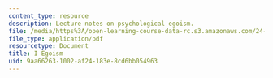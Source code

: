 ```yaml
---
content_type: resource
description: Lecture notes on psychological egoism.
file: /media/https%3A/open-learning-course-data-rc.s3.amazonaws.com/24-120-moral-psychology-spring-2009/9aa662631002af24183e8cd6bb054963_MIT24_120s09_lec01.pdf
file_type: application/pdf
resourcetype: Document
title: I Egoism
uid: 9aa66263-1002-af24-183e-8cd6bb054963
---
```

